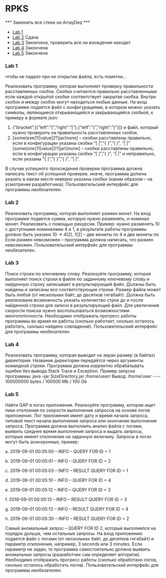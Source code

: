 # RPKS

*** Заменить все стеки на  ArrayDeq ***

* [Lab 1](#Lab-1)
* [Lab 2](#Lab-2)            Сдана
* [Lab 3](#Lab-3)            Закончена, проверить все ли вхождения находит 
* [Lab 4](#Lab-4)            Закончена
* [Lab 5](#Lab-5)            Закончена

### Lab 1
чтобы не падало при не открытии файла, есть пометки...

Реализовать программу, которая выполняет проверку правильности
расставленных скобок. Скобки считаются правильно расставленными
если каждой открытой скобке соответствует закрытая скобка. Внутри
скобок и между скобок могут находиться любые данные. На вход
программе подается файл с конфигурациями, в котором можно указать
символы, являющиеся открывающейся и закрывающейся скобкой, к
примеру в формате json:
1. {“bracket”:[{“left”:”[”,”right”:”]”},{”left”:”{”,”right”:”}”}]}
  и файл, который нужно проверить на правильность расставленных
  скобок.
2. [some(exe{1!|value|2?}jar)none] – скобки расставлены правильно,
  если в конфигурации указаны скобки “[ ]”,”{ }”,”( )”, “| |”
  [some(one{1!|value|2?}jar))none] – скобки расставлены правильно,
  если в конфигурации указаны скобки “[ ]”,”{ }”, “| |” и
  неправильно, если указаны “[ ]”,”{ }”,”( )”, “| |”.
 
В случае успешного прохождения проверки программа должна
написать текст об успешной проверке, иначе, программа должна
указать в каком месте неверно указаны скобки (каким образом – на
усмотрение разработчика).
Пользовательский интерфейс для программы необязателен.

### Lab 2
 Реализовать программу, которая выполняет размен монет. На вход
программе подается сумма, которую нужно разменять, и номинал
монет. Реализовать с помощью рекурсии. Пример: нужно разменять 10
с доступными номиналами 4 и 1, в результате работы программы
должно быть указано 10 -> 4[2], 1[2] – две монеты по 4 и две монеты по
Если размен невозможен – программа должна написать, что размен
невозможен. Пользовательский интерфейс для программы
необязателен. 

### Lab 3
Поиск строки по ключевому слову. Реализуйте программу, которая
выполняет поиск строки в файле по заданному ключевому слову и
найденную строку записывает в результирующий файл. Должны быть
найдены и записаны все соответствующие строки. Размер файла может
   быть любой (от нескольких байт, до десятков гигабайт). Должна быть
   реализована возможность указать количество строк до и после
   найденной строки для записи в результирующий файл. Для увеличения
   скорости поиска нужно воспользоваться возможностями
   многопоточности. Необходимо отображать прогресс работы
   программы во время ее работы (сколько работает, сколько осталось
   работать, сколько найдено совпадений). Пользовательский интерфейс
   для программы необязателен.

### Lab 4
Реализовать программу, которая выводит на экран размер (в байтах)
   директории. Название директории передаётся через аргументы
   командной строки. Программа должна корректно обрабатывать ошибки
   без вывода Stack Trace и Exception.
   Пример запуска программы: java –jar SizeDirectory.jar /home/user/
   Вывод: /home/user ---- 100000000 bytes / 100000 Mb / 100 Gb

### Lab 5
Найти GAP в логах приложения. Реализуйте программу, которая ищет
пики отклоения по скорости выполнения запросов на основе логов
приложения. Лог приложения имеет дату и время начала запроса,
типовой текст начала выполнения запроса или окончание выполнения
запроса. Программа должна выполнить анализ файла с логами, выявить
среднее время выполнения запроса и выдать запросы, которые имеют
отклонение на заданную величину. Запросы в логах могут быть
асинхронные, пример:

a. 2019-09-01 00:05:00 – INFO – QUERY FOR ID = 1

b. 2019-09-01 00:05:01 – INFO – QUERY FOR ID = 2

c. 2019-09-01 00:05:03 – INFO – RESULT QUERY FOR ID = 1

d. 2019-09-01 00:05:10 – INFO – QUERY FOR ID = 4

e. 2019-09-01 00:05:12 – INFO – QUERY FOR ID = 3

f. 2019-09-01 00:05:13 – INFO – RESULT QUERY FOR ID = 3

g. 2019-09-01 00:05:13 – INFO – RESULT QUERY FOR ID = 4

h. 2019-09-01 00:05:30 – INFO – RESULT QUERY FOR ID = 2

Самый аномальный запрос – QUERY FOR ID 2, который выполнялся
на порядок дольше, чем остальные запросы. На вход приложению
подается файл с логами (от нескольких байт, до десятков гигабайт) и
параметр отклонения, например, 3 seconds или 3 minutes. Если
параметр не задан, то программа самостоятельно должна выявить
аномальные запросы (разработчик сам определяет алгоритм).
Необходимо отображать прогресс работы (сколько обработано логов,
сколько осталось обработать логов). Пользовательский интерфейс для
программы необязателен.
